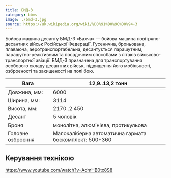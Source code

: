 ```yaml
---
title: БМД-3
category: bbms
image: ./bmd-3.jpg
source: https://uk.wikipedia.org/wiki/%D0%91%D0%9C%D0%94-3
---
```


Бойова машина десанту БМД-3 «Бахча» — бойова машина повітряно-десантних військ Російської Федерації. Гусенична, броньована, плаваюча, аеротранспортабельна, десантується парашутним, парашутно-реактивним та посадочним способами з літаків військово-транспортної авіації. БМД-3 призначена для транспортування особового складу десантних військ, підвищення його мобільності, озброєності та захищеності на полі бою.

| Вага              | 12,9..13,2 тонн                                        |
| ----------------- | ------------------------------------------------------ |
| Довжина, мм:      | 6000                                                   |
| Ширина, мм:       | 3114                                                   |
| Висота, мм:       | 2170..2 450                                            |
| Десант            | 5 чоловік                                              |
| Броня             | монолітна, алюмінієва, протикульова                    |
| Головне озброєння | Малокаліберна автоматична гармата боєкомплект: 500+360 |

## Керування технікою

https://www.youtube.com/watch?v=AdmHB0tx8S8
